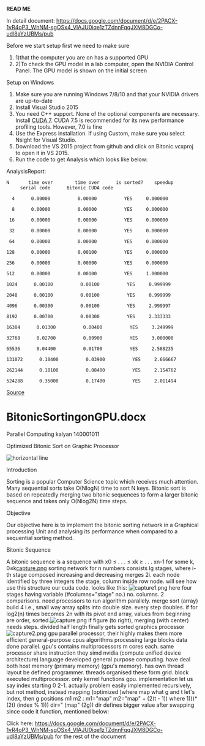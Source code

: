 **READ ME**


In detail document: 
https://docs.google.com/document/d/e/2PACX-1vR4oP3_WhNM-sgOSx4_VIAJU0iqe1zTZdnnFqqJXM8DGCo-udl8aYzUBMs/pub


Before we start setup first we need to make sure

1. 1)that the computer you are on has a supported GPU
2. 2)To check the GPU model in a lab computer, open the NVIDIA Control Panel. The GPU model is shown on the initial screen

Setup on Windows

1. Make sure you are running Windows 7/8/10 and that your NVIDIA drivers are up-to-date
2. Install Visual Studio 2015
3. You need C++ support. None of the optional components are necessary. Install [CUDA 7](https://developer.nvidia.com/cuda-downloads?sid=925343). CUDA 7.5 is recommended for its new performance profiling tools. However, 7.0 is fine
4. Use the Express installation. If using Custom, make sure you select Nsight for Visual Studio.
5. Download the VS  2015 project from github and click on Bitonic.vcxproj to open it in VS 2015.
6. Run the code to get Analysis which looks like below:

AnalysisReport:

    N       time over        time over      is sorted?    speedup
         serial code      Bitonic CUDA code

      4      0.00000          0.00000          YES     0.000000

      8      0.00000          0.00000          YES     0.000000

     16      0.00000          0.00000          YES     0.000000

     32      0.00000          0.00000          YES     0.000000

     64      0.00000          0.00000          YES     0.000000

    128      0.00000          0.00100          YES     0.000000

    256      0.00000          0.00000          YES     0.000000

    512      0.00000          0.00100          YES     1.000000

    1024      0.00100          0.00100          YES     0.999999

    2048      0.00100          0.00100          YES     0.999999

    4096      0.00300          0.00100          YES     2.999997

    8192      0.00700          0.00300          YES     2.333333

    16384      0.01300          0.00400          YES     3.249999

    32768      0.02700          0.00900          YES     3.000000

    65536      0.04400          0.01700          YES     2.588235

    131072      0.10400          0.03900          YES     2.666667

    262144      0.18100          0.08400          YES     2.154762

    524288      0.35000          0.17400          YES     2.011494






[Source](https://docs.google.com/document/d/e/2PACX-1vR4oP3_WhNM-sgOSx4_VIAJU0iqe1zTZdnnFqqJXM8DGCo-udl8aYzUBMs/pub "Permalink to BitonicSortingonGPU.docx")

# BitonicSortingonGPU.docx

Parallel Computing                                                                                    kalyan 140001011

Optimized Bitonic Sort on Graphic Processor

![][1]

Introduction

 Sorting is a popular Computer Science topic which receives much attention. Many sequential sorts take O(NlogN) time to sort N keys. Bitonic sort is based on repeatedly merging two bitonic sequences to form a larger bitonic sequence and takes only O(Nlog2N) time steps.

Objective

  Our objective here is to implement the bitonic sorting network in a Graphical processing Unit and analysing its performance when compared to a sequential sorting method. 

Bitonic Sequence

 A bitonic sequence is a sequence with x0 ≤ . . . ≤ xk ≥ . . . xn-1 for some k, 0≤k[capture.png][2]                                  sorting network for n numbers consists lg stages, where i-th stage composed increasing and decreasing merges 2i. each node identified by three integers  the stage, column inside row node. will see how use this structure our cuda code. looks like this:    ![capture1.png][3] here four stages having variable (#columns="stage" no.) no. columns. 2 comparisons. need processors to run algorithm parallely. merge sort (array) build 4 i.e., small way array splits into double size. every step doubles. if  for log2(n) times becomes 2n with its pivot end array, values from beginning  are order, sorted.![capture.png][2]  if figure (to right), merging (with center) needs steps. divided half length finally gets  sorted graphics processor![capture2.png][4] gpu parallel processor, their highly makes them more efficient general-purpose cpus algorithms processing large blocks data done parallel. gpu's contains multiprocessors m cores each. same processor share instruction they simd nvidia (compute unified device architecture) language developed general purpose computing. have deal both host memory (primary memory) (gpu's memory). has own thread layout be defined programmer. threads organised these form grid. block executed multiprocessor. only kernel functions gpu. implementation let us say index starting 0 2-1. actually problem easily implemented recursively, but not method, instead mapping (optimized )where map what g and t let's index, then g positions m1 m2 :                 m1="map"                 m2="map" + (2(t - 1))                                where 1)))*(2t) (index % 1))) dir="        (map" (2g))                  dir defines bigger value after swapping         since code it function, mentioned below:          

Click here: 
https://docs.google.com/document/d/e/2PACX-1vR4oP3_WhNM-sgOSx4_VIAJU0iqe1zTZdnnFqqJXM8DGCo-udl8aYzUBMs/pub for the rest of the document





[1]: https://lh3.googleusercontent.com/6jIgnhtbZruIQWIKASa1x3lw9ayoO1M1Bferw48tA4Ant5V1PXhT18SVhaC5e5euqFwnqF1EqwztI-QGXgvnIvXHfheaYuL4Izn9pyCNwucjuIeaW7HO5FFJjOo "horizontal line"
[2]: https://lh3.googleusercontent.com/UFhq3eNWs03toAwtoBdpY_1Ajj2SGowxnS1xuBQw9yI1uy3E0yruQ9ohXDt6dJL8Z3npXGHnhrdaTJNwSXgVBBw4H_JY_8AwwnzXw0dsMEtUXa6g7RdbRD9BZQw
[3]: https://lh3.googleusercontent.com/PlnpHiCG78bBKmOUpd_xLOI4uAPZ1WfJpr7pqz5YXZul83XKgKgPeuL9YXdTz54mpfMB072U6h9H_-PS3zRvE7GcoCwjC1aMKH1MqNUdUAvecL8mWcdTYCFHl8U
[4]: https://lh4.googleusercontent.com/nlCLuyqTnp5aT5zKmpyggo2EiKYBD-61cDv7FDNlF8YAh31bwe5MNPcIIdflrq7uVNB6neNcMfKgbEcCjmX3EM6KUQQVZFo7jJvs4qBU2VZd1ETV2fHMn8KfbSg
[5]: https://lh3.googleusercontent.com/0FzuZ0wRleGFxe5jUna25IAzX5obE9NFky2s95Ml7-YvPC3RCYg5FwbHRTWLNmsoVU4iYL8t0cdmHX0P1YYql_sa8PohRydjxvluxwcQYE4ueAiGj3me8leU31I "horizontal line"
